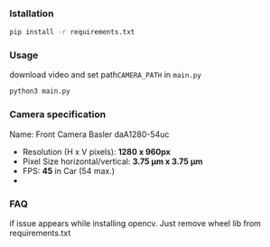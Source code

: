 ### Istallation
```bash
pip install -r requirements.txt
```

### Usage
download video and set path`CAMERA_PATH` in `main.py` 
```bash
python3 main.py
```

### Camera specification
Name: Front Camera Basler daA1280-54uc  
- Resolution (H x V pixels): **1280 x 960px**
- Pixel Size horizontal/vertical: **3.75 μm x 3.75 μm**
- FPS: **45** in Car (54 max.)
- 
### FAQ
if issue appears while installing opencv. Just remove wheel lib from requirements.txt
